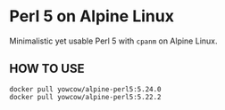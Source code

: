 Perl 5 on Alpine Linux
======================

Minimalistic yet usable Perl 5 with `cpanm` on Alpine Linux.

HOW TO USE
----------

    docker pull yowcow/alpine-perl5:5.24.0
    docker pull yowcow/alpine-perl5:5.22.2
